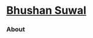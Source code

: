  <head>
    <title>{{ page.title }}</title>
    <link rel="stylesheet" type="text/css" href="assets/home.css" />
    <meta name="viewport" content="width=device-width" />
  </head>
  <div class = "top-container">
    <div class ="my-good-photo">
          <div class = "top-bar">
            <div class = "container">
              <div class = "left-container"><h1><a href = "/"> Bhushan Suwal </a></h1> </div>
              <div class = "right-container"> <h3> About </h3> </div>
            </div>
          </div>
    </div>
  </div>